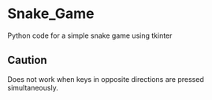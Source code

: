 # Snake_Game
Python code for a simple snake game using tkinter


## Caution
Does not work when keys in opposite directions are pressed simultaneously.

